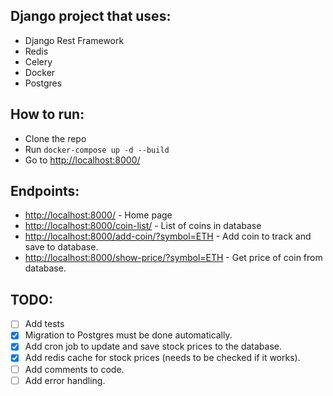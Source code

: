 ## Django project that uses:
- Django Rest Framework
- Redis
- Celery
- Docker
- Postgres

## How to run:
- Clone the repo
- Run `docker-compose up -d --build`
- Go to [http://localhost:8000/](localhost:8000)

## Endpoints:
- [http://localhost:8000/](localhost:8000) - Home page
- [http://localhost:8000/coin-list/](localhost:8000/coin-list/) - List of coins in database
- [http://localhost:8000/add-coin/?symbol=ETH](localhost:8000/add-coin/?symbol=ETH) - Add coin to track and save to database.
- [http://localhost:8000/show-price/?symbol=ETH](localhost:8000/show-price/?symbol=ETH) - Get price of coin from database.
## TODO:
- [ ] Add tests
- [x] Migration to Postgres must be done automatically.
- [x] Add cron job to update and save stock prices to the database.
- [x] Add redis cache for stock prices (needs to be checked if it works).
- [ ] Add comments to code.
- [ ] Add error handling.